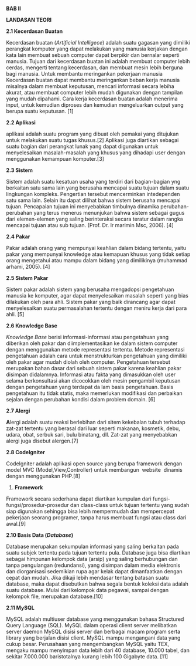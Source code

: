**BAB II**

**LANDASAN TEORI**

**2.1 Kecerdasan Buatan**

Kecerdasan buatan (*Artificial Intelligece*) adalah suatu gagasan yang dimiliki perangkat komputer yang dapat melakukan yang manusia kerjakan dengan kata lain membuat sebuah computer dapat berpikir dan bernalar seperti manusia. Tujuan dari kecerdasan buatan ini adalah membuat computer lebih cerdas, mengerti tentang kecerdasan, dan membuat mesin lebih berguna bagi manusia. Untuk membantu meringankan pekerjaan manusia Kecerdasan buatan dapat membantu meringankan beban kerja manusia misalnya dalam membuat keputusan, mencari informasi secara lebiha akurat, atau membuat computer lebih mudah digunakan dengan tampilan yang mudah dipahami. Cara kerja kecerdasan buatan adalah menerima input, untuk kemudian diproses dan kemudian mengeluarkan output yang berupa suatu keputusan. \[1\]

**2.2 Aplikasi**

aplikasi adalah suatu program yang dibuat oleh pemakai yang ditujukan untuk melakukan suatu tugas khusus.\[2\] Aplikasi juga diartikan sebagai suatu bagian dari perangkat lunak yang dapat digunakan untuk menyelesaikan masalah-masalah yang khusus yang dihadapi user dengan menggunakan kemampuan komputer.\[3\]

**2.3 Sistem**

Sistem adalah suatu kesatuan usaha yang terdiri dari bagian-bagian yng berkaitan satu sama lain yang berusaha mencapai suatu tujuan dalam suatu lingkungan kompleks. Pengertian tersebut mencerminkan intedependen satu sama lain. Selain itu dapat dilihat bahwa sistem berusaha mencapai tujuan. Pencapaian tujuan ini menyebabkan timbulnya dinamika perubahan-perubahan yang terus menerus menunjukan bahwa sistem sebagai gugus dari elemen-elemen yang saling berinteraksi secara teratur dalam rangka mencapai tujuan atau sub tujuan. (Prof. Dr. Ir marimin Msc, 2006). \[4\]

**2.4 Pakar**

Pakar adalah orang yang mempunyai keahlian dalam bidang tertentu, yaitu pakar yang mempunyai knowledge atau kemapuan khusus yang tidak setiap orang mengetahui atau mampu dalam bidang yang dimilikinya (muhammad arhami, 2005). \[4\]

**2.5 Sistem Pakar**

Sistem pakar adalah sistem yang berusaha mengadopsi pengetahuan manusia ke komputer, agar dapat menyelesaikan masalah seperti yang bias dilakukan oleh para ahli. Sistem pakar yang baik dirancang agar dapat menyelesaikan suatu permasalahan tertentu dengan meniru kerja dari para ahli. \[5\]

**2.6 Knowledge Base**

*Knowledge Base* berisi informasi-informasi atau pengetahuan yang diberikan oleh pakar dan diimplementasikan ke dalam sistem computer dengan menggunakan metode representasi tertentu. Metode representasi pengetahuan adalah cara untuk menstrukturkan pengetahuan yang dimiliki oleh pakar agar mudah diolah oleh computer. Pengetahuan tersebut merupakan bahan dasar dari sebuah sistem pakar karena keahlian pakar disimpan didalamnya. Informasi atau fakta yang dimasukkan oleh user selama berkonsultasi akan dicocokkan oleh mesin pengambil keputusan dengan pengetahuan yang terdapat da lam basis pengetahuan. Basis pengetahuan itu tidak statis, maka memerlukan modifikasi dan perbaikan sejalan dengan perubahan kondisi dalam problem domain. \[6\]

**2.7 Alergi**

**A**lergi adalah suatu reaksi berlebihan dari sitem kekebalan tubuh terhadap zat-zat tertentu yang berasal dari luar seperti makanan, kosmetik, debu, udara, obat, serbuk sari, bulu binatang, dll. Zat-zat yang menyebabkan alergi juga disebut alergen.\[7\]

**2.8 CodeIgniter**

CodeIgniter adalah aplikasi open source yang berupa framework dengan model MVC (Model,View,Controller) untuk membangun  website  dinamis dengan menggunakan PHP.\[8\]

1.  **Framework**

Framework secara sederhana dapat diartikan kumpulan dari fungsi-fungsi/prosedur-prosedur dan class-class untuk tujuan tertentu yang sudah siap digunakan sehingga bisa lebih mempermudah dan mempercepat pekerjaan seorang programer, tanpa harus membuat fungsi atau class dari awal.\[9\]

**2.10 Basis Data (*Database*)**

Database merupakan sekumpulan informasi yang saling berkaitan pada suatu subjek tertentu pada tujuan tertentu pula. Database juga bisa diartikan sebagai himpunan kelompok data (arsip) yang saling berhubungan dan tanpa pengulangan (redundansi), yang disimpan dalam media elektronis dan diorganisasi sedemikian rupa agar kelak dapat dimanfaatkan dengan cepat dan mudah. Jika dikaji lebih mendasar tentang batasan suatu database, maka dapat disebutkan bahwa segala bentuk koleksi data adalah suatu database. Mulai dari kelompok data pegawai, sampai dengan kelompok file, merupakan database.\[10\]

**2.11 MySQL**

MySQL adalah multiuser database yang menggunakan bahasa Structured Query Language (SQL). MySQL dalam operasi client server melibatkan server daemon MySQL disisi server dan berbagai macam program serta library yang berjalan disisi client. MySQL mampu mengangani data yang cukup besar. Perusahaan yang mengembangkan MySQL yaitu TEX, mengaku mampu menyimpan data lebih dari 40 database, 10.000 tabel, dan sekitar 7.000.000 baristotalnya kurang lebih 100 Gigabyte data. \[11\]
